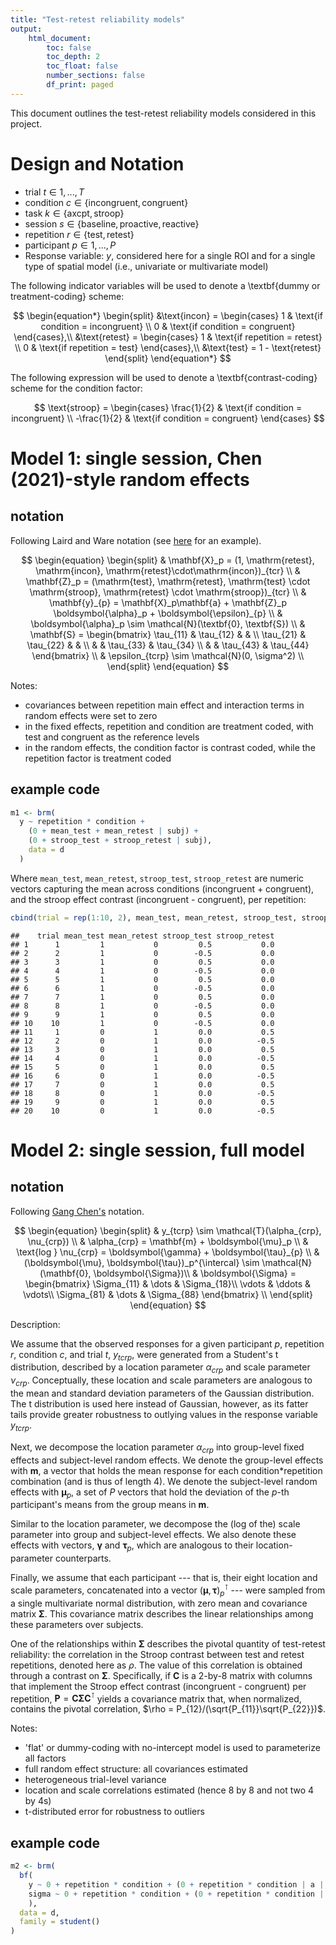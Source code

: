 ```yaml
---
title: "Test-retest reliability models"
output: 
    html_document:
        toc: false
        toc_depth: 2
        toc_float: false
        number_sections: false
        df_print: paged
---
```


This document outlines the test-retest reliability models considered in this project.






# Design and Notation


- trial $t \in 1, ..., T$
- condition $c \in \{\text{incongruent}, \text{congruent}\}$
- task $k \in \{\text{axcpt}, \text{stroop}\}$
- session $s \in \{\text{baseline}, \text{proactive}, \text{reactive}\}$
- repetition $r \in \{\text{test}, \text{retest}\}$
- participant $p \in 1, ..., P$
- Response variable: $y$, considered here for a single ROI and for a single type of spatial model (i.e., univariate or multivariate model)

The following indicator variables will be used to denote a \textbf{dummy or treatment-coding} scheme:

$$
\begin{equation*}
\begin{split}
	&\text{incon} = 
	\begin{cases}
		1 & \text{if condition = incongruent} \\
		0 & \text{if condition = congruent}
	\end{cases},\\
	&\text{retest} = 
	\begin{cases}
		1 & \text{if repetition = retest} \\
		0 & \text{if repetition = test}
	\end{cases},\\
	&\text{test} = 1 - \text{retest}
\end{split}
\end{equation*}
$$


The following expression will be used to denote a \textbf{contrast-coding} scheme for the condition factor:

$$
  \text{stroop} = 
  \begin{cases}
    \frac{1}{2} & \text{if condition = incongruent} \\
    -\frac{1}{2} & \text{if condition = congruent}
  \end{cases}
$$


# Model 1: single session, Chen (2021)-style random effects

## notation

Following Laird and Ware notation (see [here](https://stefvanbuuren.name/fimd/sec-threeformulations.html) for an example).

$$
\begin{equation}
	\begin{split}
	  & \mathbf{X}_p = (1, \mathrm{retest}, \mathrm{incon}, \mathrm{retest}\cdot\mathrm{incon})_{tcr} \\
	  & \mathbf{Z}_p = (\mathrm{test}, \mathrm{retest}, \mathrm{test} \cdot \mathrm{stroop}, \mathrm{retest} \cdot \mathrm{stroop})_{tcr} \\
		& \mathbf{y}_{p} = \mathbf{X}_p\mathbf{a} + \mathbf{Z}_p \boldsymbol{\alpha}_p + \boldsymbol{\epsilon}_{p} \\
		& \boldsymbol{\alpha}_p \sim \mathcal{N}(\textbf{0}, \textbf{S}) \\
		& \mathbf{S} = 
		  \begin{bmatrix}
        \tau_{11} & \tau_{12} &  &  \\
        \tau_{21} & \tau_{22} &  &  \\
         &  & \tau_{33} & \tau_{34} \\
         &  & \tau_{43} & \tau_{44}
      \end{bmatrix} \\
		& \epsilon_{tcrp} \sim \mathcal{N}(0, \sigma^2) \\
	\end{split}
\end{equation}
$$


Notes:

- covariances between repetition main effect and interaction terms in random effects were set to zero
- in the fixed effects, repetition and condition are treatment coded, with test and congruent as the reference levels
- in the random effects, the condition factor is contrast coded, while the repetition factor is treatment coded


## example code

```r
m1 <- brm(
  y ~ repetition * condition + 
    (0 + mean_test + mean_retest | subj) + 
    (0 + stroop_test + stroop_retest | subj),
    data = d
  )
```

Where `mean_test`, `mean_retest`, `stroop_test`, `stroop_retest` are numeric vectors capturing the mean across 
conditions (incongruent + congruent), and the stroop effect contrast (incongruent - congruent),  per repetition:



```r
cbind(trial = rep(1:10, 2), mean_test, mean_retest, stroop_test, stroop_retest)
```

```
##    trial mean_test mean_retest stroop_test stroop_retest
## 1      1         1           0         0.5           0.0
## 2      2         1           0        -0.5           0.0
## 3      3         1           0         0.5           0.0
## 4      4         1           0        -0.5           0.0
## 5      5         1           0         0.5           0.0
## 6      6         1           0        -0.5           0.0
## 7      7         1           0         0.5           0.0
## 8      8         1           0        -0.5           0.0
## 9      9         1           0         0.5           0.0
## 10    10         1           0        -0.5           0.0
## 11     1         0           1         0.0           0.5
## 12     2         0           1         0.0          -0.5
## 13     3         0           1         0.0           0.5
## 14     4         0           1         0.0          -0.5
## 15     5         0           1         0.0           0.5
## 16     6         0           1         0.0          -0.5
## 17     7         0           1         0.0           0.5
## 18     8         0           1         0.0          -0.5
## 19     9         0           1         0.0           0.5
## 20    10         0           1         0.0          -0.5
```


# Model 2: single session, full model


## notation

Following [Gang Chen's](https://github.com/afni-gangc/afni-gangc.github.io/blob/main/_posts/2022-05-20-blog-post-title-from-file-name.md)
notation.

$$
\begin{equation}
	\begin{split}
		& y_{tcrp} \sim \mathcal{T}(\alpha_{crp}, \nu_{crp}) \\
		& \alpha_{crp} = \mathbf{m} + \boldsymbol{\mu}_p \\
		& \text{log } \nu_{crp} = \boldsymbol{\gamma} + \boldsymbol{\tau}_{p} \\
		& (\boldsymbol{\mu}, \boldsymbol{\tau})_p^{\intercal} \sim \mathcal{N}(\mathbf{0}, \boldsymbol{\Sigma})\\
		& \boldsymbol{\Sigma} = 
		  \begin{bmatrix}
        \Sigma_{11} & \dots  & \Sigma_{18}\\
        \vdots & \ddots & \vdots\\
        \Sigma_{81} & \dots  & \Sigma_{88} 
      \end{bmatrix} \\
	\end{split}
\end{equation}
$$

Description:

We assume that the observed responses for a given participant $p$, repetition $r$, condition $c$, and trial $t$, $y_{tcrp}$,
were generated from a Student's t distribution, described by a location parameter $\alpha_{crp}$ and scale parameter $\nu_{crp}$.
Conceptually, these location and scale parameters are analogous to the mean and standard deviation parameters of the 
Gaussian distribution.
The t distribution is used here instead of Gaussian, however, as its fatter tails provide greater robustness to outlying
values in the response variable $y_{tcrp}$.

Next, we decompose the location parameter $\alpha_{crp}$ into group-level fixed effects and subject-level random effects.
We denote the group-level effects with $\mathbf{m}$, a vector that holds the mean response for each condition*repetition 
combination (and is thus of length 4).
We denote the subject-level random effects with $\boldsymbol{\mu}_p$, a set of $P$ vectors that hold the 
deviation of the $p$-th participant's means from the group means in $\mathbf{m}$.

Similar to the location parameter, we decompose the (log of the) scale parameter into group and subject-level effects.
We also denote these effects with vectors, $\boldsymbol{\gamma}$ and $\boldsymbol{\tau}_p$, which are analogous 
to their location-parameter counterparts.

Finally, we assume that each participant --- that is, their eight location and scale parameters, concatenated into a 
vector $(\boldsymbol{\mu}, \boldsymbol{\tau})_p^{\intercal}$ --- were sampled from a single multivariate normal
distribution, with zero mean and covariance matrix $\boldsymbol{\Sigma}$.
This covariance matrix describes the linear relationships among these parameters over subjects.

One of the relationships within $\boldsymbol{\Sigma}$ describes the pivotal quantity of test-retest reliability: 
the correlation in the Stroop contrast between test and retest repetitions, denoted here as $\rho$.
The value of this correlation is obtained through a contrast on $\boldsymbol{\Sigma}$.
Specifically, if $\mathbf{C}$ is a 2-by-8 matrix with columns that implement the Stroop effect contrast (incongruent - congruent) per repetition, $\mathbf{P} = \mathbf{C}\boldsymbol{\Sigma}\mathbf{C}^\intercal$ yields a covariance matrix that,
when normalized, contains the pivotal correlation, $\rho = P_{12}/(\sqrt{P_{11}}\sqrt{P_{22}})$.

Notes:

- 'flat' or dummy-coding with no-intercept model is used to parameterize all factors
- full random effect structure: all covariances estimated
- heterogeneous trial-level variance
- location and scale correlations estimated (hence 8 by 8 and not two 4 by 4s)
- t-distributed error for robustness to outliers


## example code

```r
m2 <- brm(
  bf(
    y ~ 0 + repetition * condition + (0 + repetition * condition | a | subj),
    sigma ~ 0 + repetition * condition + (0 + repetition * condition | a | subj)
    ),
  data = d,
  family = student()
)
```
